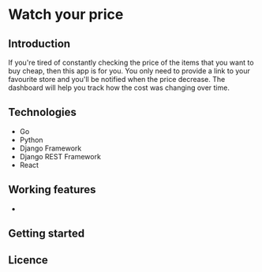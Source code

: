 # Watch your price

## Introduction
If you're tired of constantly checking the price of the items that you want to buy cheap, then
this app is for you. You only need to provide a link to your favourite store and you'll be
notified when the price decrease. The dashboard will help you track how the cost was changing
over time.

## Technologies
- Go
- Python
- Django Framework
- Django REST Framework
- React

## Working features
-

## Getting started

## Licence
